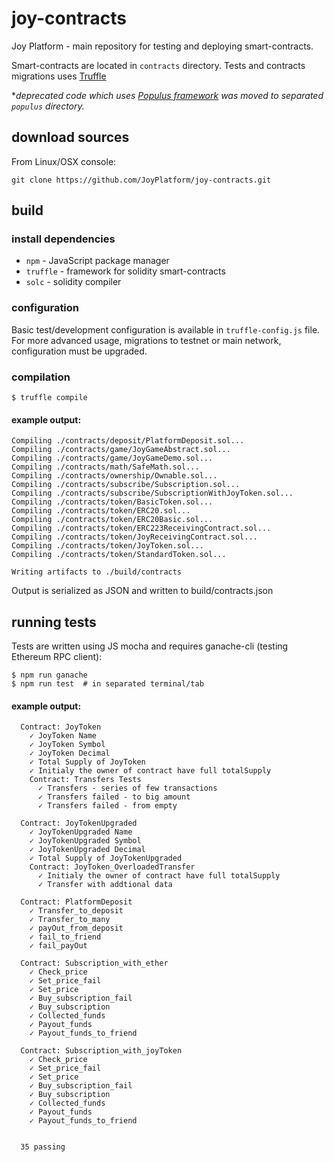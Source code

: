 # joy-contracts

Joy Platform - main repository for testing and deploying smart-contracts.

Smart-contracts are located in `contracts` directory.
Tests and contracts migrations uses [Truffle](https://github.com/trufflesuite/truffle)

**deprecated code which uses [Populus framework](https://github.com/pipermerriam/populus "populus github repository") was moved to separated `populus` directory.*

## download sources

From Linux/OSX console:
```
git clone https://github.com/JoyPlatform/joy-contracts.git
```

## build

### install dependencies

- `npm` - JavaScript package manager
- `truffle` - framework for solidity smart-contracts
- `solc` - solidity compiler

### configuration

Basic test/development configuration is available in `truffle-config.js` file.
For more advanced usage, migrations to testnet or main network, configuration must be upgraded.

### compilation

```
$ truffle compile
```
#### example output:
```
Compiling ./contracts/deposit/PlatformDeposit.sol...
Compiling ./contracts/game/JoyGameAbstract.sol...
Compiling ./contracts/game/JoyGameDemo.sol...
Compiling ./contracts/math/SafeMath.sol...
Compiling ./contracts/ownership/Ownable.sol...
Compiling ./contracts/subscribe/Subscription.sol...
Compiling ./contracts/subscribe/SubscriptionWithJoyToken.sol...
Compiling ./contracts/token/BasicToken.sol...
Compiling ./contracts/token/ERC20.sol...
Compiling ./contracts/token/ERC20Basic.sol...
Compiling ./contracts/token/ERC223ReceivingContract.sol...
Compiling ./contracts/token/JoyReceivingContract.sol...
Compiling ./contracts/token/JoyToken.sol...
Compiling ./contracts/token/StandardToken.sol...

Writing artifacts to ./build/contracts
```

Output is serialized as JSON and written to build/contracts.json

## running tests

Tests are written using JS mocha and requires ganache-cli (testing Ethereum RPC client):

```
$ npm run ganache
$ npm run test  # in separated terminal/tab
```
#### example output:
```
  Contract: JoyToken
    ✓ JoyToken Name
    ✓ JoyToken Symbol
    ✓ JoyToken Decimal
    ✓ Total Supply of JoyToken
    ✓ Initialy the owner of contract have full totalSupply
    Contract: Transfers Tests
      ✓ Transfers - series of few transactions
      ✓ Transfers failed - to big amount
      ✓ Transfers failed - from empty

  Contract: JoyTokenUpgraded
    ✓ JoyTokenUpgraded Name
    ✓ JoyTokenUpgraded Symbol
    ✓ JoyTokenUpgraded Decimal
    ✓ Total Supply of JoyTokenUpgraded
    Contract: JoyToken_OverloadedTransfer
      ✓ Initialy the owner of contract have full totalSupply
      ✓ Transfer with addtional data

  Contract: PlatformDeposit
    ✓ Transfer_to_deposit
    ✓ Transfer_to_many
    ✓ payOut_from_deposit
    ✓ fail_to_friend
    ✓ fail_payOut

  Contract: Subscription_with_ether
    ✓ Check_price
    ✓ Set_price_fail
    ✓ Set_price
    ✓ Buy_subscription_fail
    ✓ Buy_subscription
    ✓ Collected_funds
    ✓ Payout_funds
    ✓ Payout_funds_to_friend

  Contract: Subscription_with_joyToken
    ✓ Check_price
    ✓ Set_price_fail
    ✓ Set_price
    ✓ Buy_subscription_fail
    ✓ Buy_subscription
    ✓ Collected_funds
    ✓ Payout_funds
    ✓ Payout_funds_to_friend


  35 passing
```
